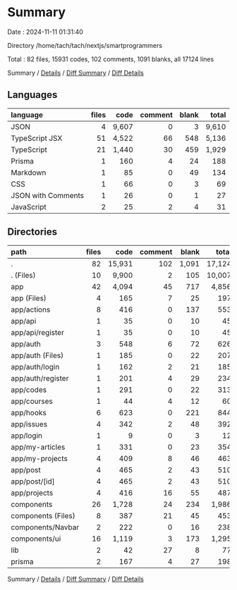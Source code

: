 # Summary

Date : 2024-11-11 01:31:40

Directory /home/tach/tach/nextjs/smartprogrammers

Total : 82 files,  15931 codes, 102 comments, 1091 blanks, all 17124 lines

Summary / [Details](details.md) / [Diff Summary](diff.md) / [Diff Details](diff-details.md)

## Languages
| language | files | code | comment | blank | total |
| :--- | ---: | ---: | ---: | ---: | ---: |
| JSON | 4 | 9,607 | 0 | 3 | 9,610 |
| TypeScript JSX | 51 | 4,522 | 66 | 548 | 5,136 |
| TypeScript | 21 | 1,440 | 30 | 459 | 1,929 |
| Prisma | 1 | 160 | 4 | 24 | 188 |
| Markdown | 1 | 85 | 0 | 49 | 134 |
| CSS | 1 | 66 | 0 | 3 | 69 |
| JSON with Comments | 1 | 26 | 0 | 1 | 27 |
| JavaScript | 2 | 25 | 2 | 4 | 31 |

## Directories
| path | files | code | comment | blank | total |
| :--- | ---: | ---: | ---: | ---: | ---: |
| . | 82 | 15,931 | 102 | 1,091 | 17,124 |
| . (Files) | 10 | 9,900 | 2 | 105 | 10,007 |
| app | 42 | 4,094 | 45 | 717 | 4,856 |
| app (Files) | 4 | 165 | 7 | 25 | 197 |
| app/actions | 8 | 416 | 0 | 137 | 553 |
| app/api | 1 | 35 | 0 | 10 | 45 |
| app/api/register | 1 | 35 | 0 | 10 | 45 |
| app/auth | 3 | 548 | 6 | 72 | 626 |
| app/auth (Files) | 1 | 185 | 0 | 22 | 207 |
| app/auth/login | 1 | 162 | 2 | 21 | 185 |
| app/auth/register | 1 | 201 | 4 | 29 | 234 |
| app/codes | 1 | 291 | 0 | 22 | 313 |
| app/courses | 1 | 44 | 4 | 12 | 60 |
| app/hooks | 6 | 623 | 0 | 221 | 844 |
| app/issues | 4 | 342 | 2 | 48 | 392 |
| app/login | 1 | 9 | 0 | 3 | 12 |
| app/my-articles | 1 | 331 | 0 | 23 | 354 |
| app/my-projects | 4 | 409 | 8 | 46 | 463 |
| app/post | 4 | 465 | 2 | 43 | 510 |
| app/post/[id] | 4 | 465 | 2 | 43 | 510 |
| app/projects | 4 | 416 | 16 | 55 | 487 |
| components | 26 | 1,728 | 24 | 234 | 1,986 |
| components (Files) | 8 | 387 | 21 | 45 | 453 |
| components/Navbar | 2 | 222 | 0 | 16 | 238 |
| components/ui | 16 | 1,119 | 3 | 173 | 1,295 |
| lib | 2 | 42 | 27 | 8 | 77 |
| prisma | 2 | 167 | 4 | 27 | 198 |

Summary / [Details](details.md) / [Diff Summary](diff.md) / [Diff Details](diff-details.md)